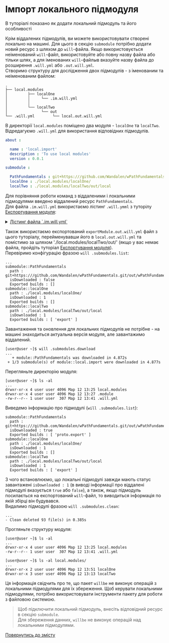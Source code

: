 # Імпорт локального підмодуля

В туторіалі показано як додати локальний підмодуль та його особливості

Крім віддалених підмодулів, ви можете використовувати створені локально на машині. Для цього в секцію `submodule` потрібно додати новий ресурс з шляхом до `will`-файла. Якщо використовується неіменований `will`-файл, використовуйте або повну назву файла або тільки шлях, а для іменованих `will`-файлыв вказуйте назву файла до розширення `.will.yml` або `.out.will.yml`.   
Створимо структуру для дослідження двох підмодулів - з іменованим та неіменованим файлом:

```
.
├── local.modules
│         ├── localOne
│         │     └── .im.will.yml
│         │
│         └── localTwo
│               └── out
└── .will.yml        └── local.out.will.yml

```

В директорії `local.modules` поміщено два модуля - `localOne` та `localTwo`.  
Відредагуємо `.will.yml` для використання відповідних підмодулів.  

```yaml
about :

  name : 'local.import'
  description : 'To use local modules'
  version : 0.0.1

submodule :

  PathFundamentals : git+https:///github.com/Wandalen/wPathFundamentals.git/out/wPathFundamentals#master
  localOne : ./local.modules/localOne/
  localTwo : ./local.modules/localTwo/out/local

```

Для порівняння роботи команд з віддаленими і локальними підмодулями введено віддалений ресурс `PathFundamentals`.  
Для файла `.im.will.yml` використаємо лістинг `.will.ymml` з туторілу [Експортування модуля](ExportedWillFile.ukr.md):

<details>
  <summary><u>Лістинг файла `.im.will.yml`</u></summary>

```yaml

about :
    name : exportModule
    description : "To export single file"
    version : 0.0.1

path :
  in : '.'
  out : 'out'
  fileToExport : 'fileToExport'

step  :
  export.single :
      inherit : predefined.export
      export : path::fileToExport
      tar : 0

build :
  export :
      criterion :
          default : 1
          export : 1
      steps :
          - export.single
          
```

</details>

Також використаємо експортований `exportModule.out.will.yml` файл з цього туторіалу, перейменувавши його в `local.out.will.yml` та помістимо за шляхом './local.modules/localTwo/out/' (якщо у вас немає файла, пройдіть туторіал [Експортування модуля](ExportedWillFile.ukr.md)).  
Перевіримо конфігурацію фразою `will .submodules.list`:

```
...
submodule::PathFundamentals
  path : git+https:///github.com/Wandalen/wPathFundamentals.git/out/wPathFundamentals#master
  isDownloaded : false
  Exported builds : []
submodule::localOne
  path : ./local.modules/localOne/
  isDownloaded : 1
  Exported builds : []
submodule::localTwo
  path : ./local.modules/localTwo/out/local
  isDownloaded : 1
  Exported builds : [ 'export' ]

```

Завантаження та оновлення для локальних підмодулів не потрібне - на машині знаходиться актуальна версія модуля, але завантажимо віддалений. 

```
[user@user ~]$ will .submodules.download
...
   + module::PathFundamentals was downloaded in 4.872s
 + 1/3 submodule(s) of module::local.import were downloaded in 4.877s

``` 
Перегляньте директорію модуля:

``` 
[user@user ~]$ ls -al
...
drwxr-xr-x 4 user user 4096 Мар 12 13:25 local.modules
drwxr-xr-x 4 user user 4096 Мар 12 13:27 .module
-rw-r--r-- 1 user user  307 Мар 12 13:41 .will.yml

```

Виведемо інформацію про підмодулі (`will .submodules.list`):

```
submodule::PathFundamentals
  path : git+https:///github.com/Wandalen/wPathFundamentals.git/out/wPathFundamentals#master
  isDownloaded : true
  Exported builds : [ 'proto.export' ]
submodule::localOne
  path : ./local.modules/localOne/
  isDownloaded : 1
  Exported builds : []
submodule::localTwo
  path : ./local.modules/localTwo/out/local
  isDownloaded : 1
  Exported builds : [ 'export' ]

```

З чого встановлюємо, що локальні підмодулі завжди мають статус завантажені `isDownloaded : 1` (в виводі інформації про віддалені підмодулі вказується `true` або `false`), а також, якщо підмодуль посилається на експортований `will`-файл, то виводиться інформація по якій збірці він будувався.  
Видалимо підмодулі фразою `will .submodules.clean`:

```
...
- Clean deleted 93 file(s) in 0.385s

```
Прогляньте структуру модуля:

``` 
[user@user ~]$ ls -al
...
drwxr-xr-x 4 user user 4096 Мар 12 13:25 local.modules
-rw-r--r-- 1 user user  307 Мар 12 13:41 .will.yml

```

```
[user@user ~]$ ls -al local.modules/
...
drwxr-xr-x 2 user user 4096 Мар 12 13:51 localOne
drwxr-xr-x 3 user user 4096 Мар 12 13:13 localTwo

```

Ця інформація свідчить про те, що пакет `willbe` не виконує операцій з локальними підмодулями для їх збереження. Щоб керувати локальними підмодулями, потрібно використовувати інструменти пакету для роботи з файловою системою. 

> Щоб підключити локальний підмодуль, внесіть відповідний ресурс в секцію `submodule`.  
> Для збереження данних, `willbe` не виконує операцій над локальними підмодулями.  

[Повернутись до змісту](Topics.ukr.md)